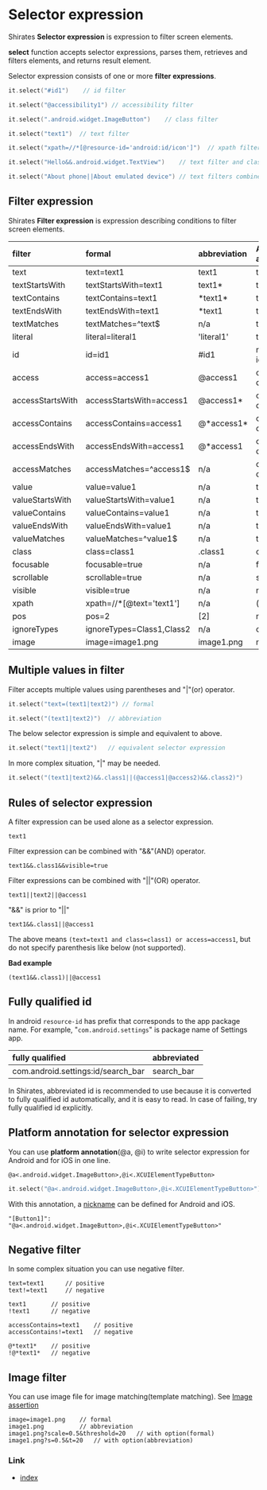 # Selector expression

Shirates **Selector expression** is expression to filter screen elements.

**select** function accepts selector expressions, parses them, retrieves and filters elements, and returns result
element.

Selector expression consists of one or more **filter expressions**.

```kotlin
it.select("#id1")    // id filter

it.select("@accessibility1") // accessibility filter

it.select(".android.widget.ImageButton")    // class filter

it.select("text1")  // text filter

it.select("xpath=//*[@resource-id='android:id/icon']")  // xpath filter

it.select("Hello&&.android.widget.TextView")    // text filter and class filter combined with "&&"(and) operator

it.select("About phone||About emulated device") // text filters combined with "||"(or) operator
```

## Filter expression

Shirates **Filter expression** is expression describing conditions to filter screen elements.

| filter           | formal                    | abbreviation | Android attribute | iOS attribute |
|:-----------------|:--------------------------|:-------------|:------------------|:--------------|
| text             | text=text1                | text1        | text              | label         |
| textStartsWith   | textStartsWith=text1      | text1*       | text              | label         |
| textContains     | textContains=text1        | \*text1*     | text              | label         |
| textEndsWith     | textEndsWith=text1        | *text1       | text              | label         |
| textMatches      | textMatches=^text$        | n/a          | text              | label         |
| literal          | literal=literal1          | 'literal1'   | text              | label         |
| id               | id=id1                    | #id1         | resource-id       | name          |
| access           | access=access1            | @access1     | content-desc      | name          |
| accessStartsWith | accessStartsWith=access1  | @access1*    | content-desc      | name          |
| accessContains   | accessContains=access1    | @\*access1*  | content-desc      | name          |
| accessEndsWith   | accessEndsWith=access1    | @*access1    | content-desc      | name          |
| accessMatches    | accessMatches=^access1$   | n/a          | content-desc      | name          |
| value            | value=value1              | n/a          | text              | value         |
| valueStartsWith  | valueStartsWith=value1    | n/a          | text              | value         |
| valueContains    | valueContains=value1      | n/a          | text              | value         |
| valueEndsWith    | valueEndsWith=value1      | n/a          | text              | value         |
| valueMatches     | valueMatches=^value1$     | n/a          | text              | value         |
| class            | class=class1              | .class1      | class             | type          |
| focusable        | focusable=true            | n/a          | focusable         | n/a           |
| scrollable       | scrollable=true           | n/a          | scrollable        | n/a           |
| visible          | visible=true              | n/a          | n/a               | visible       |
| xpath            | xpath=//*[@text='text1']  | n/a          | (arbitrary)       | (arbitrary)   |
| pos              | pos=2                     | [2]          | n/a               | n/a           |
| ignoreTypes      | ignoreTypes=Class1,Class2 | n/a          | class             | type          |
| image            | image=image1.png          | image1.png   | n/a               | n/a           |

## Multiple values in filter

Filter accepts multiple values using parentheses and "|"(or) operator.

```kotlin
it.select("text=(text1|text2)") // formal

it.select("(text1|text2)")  // abbreviation
```

The below selector expression is simple and equivalent to above.

```kotlin
it.select("text1||text2")   // equivalent selector expression
```

In more complex situation, "|" may be needed.

```kotlin
it.select("(text1|text2)&&.class1||(@access1|@access2)&&.class2)")
```

## Rules of selector expression

A filter expression can be used alone as a selector expression.

```
text1
```

Filter expression can be combined with "&&"(AND) operator.

```
text1&&.class1&&visible=true
```

Filter expressions can be combined with "||"(OR) operator.

```
text1||text2||@access1
```

"&&" is prior to "||"

```
text1&&.class1||@access1
```

The above means `(text=text1 and class=class1) or access=access1`, but do not specify parenthesis like below (not
supported).

**Bad example**

```
(text1&&.class1)||@access1
```

## Fully qualified id

In android `resource-id` has prefix that corresponds to the app package name. For example, "`com.android.settings`" is
package name of Settings app.

| fully qualified                    | abbreviated |
|:-----------------------------------|:------------|
| com.android.settings:id/search_bar | search_bar  |

In Shirates, abbreviated id is recommended to use because it is converted to fully qualified id automatically, and it
is easy to read. In case of failing, try fully qualified id explicitly.

## Platform annotation for selector expression

You can use **platform annotation**(@a, @i) to write selector expression for Android and for iOS in one line.

```
@a<.android.widget.ImageButton>,@i<.XCUIElementTypeButton>
```

```kotlin
it.select("@a<.android.widget.ImageButton>,@i<.XCUIElementTypeButton>")
```

With this annotation, a [nickname](nickname.md) can be defined for Android and iOS.

```
"[Button1]": "@a<.android.widget.ImageButton>,@i<.XCUIElementTypeButton>"
```

## Negative filter

In some complex situation you can use negative filter.

```
text=text1      // positive
text!=text1     // negative

text1       // positive
!text1      // negative

accessContains=text1    // positive
accessContains!=text1   // negative

@*text1*    // positive
!@*text1*   // negative
```

## Image filter

You can use image file for image matching(template matching).
See [Image assertion](../function_property/asserting_image/image_assertion.md)

```
image=image1.png    // formal
image1.png          // abbreviation
image1.png?scale=0.5&threshold=20   // with option(formal)
image1.png?s=0.5&t=20   // with option(abbreviation)
```

### Link

- [index](../../index.md)
